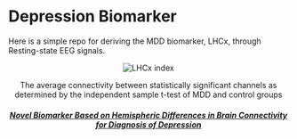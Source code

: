 # Depression Biomarker

Here is a simple repo for deriving the MDD biomarker, LHCx, through Resting-state EEG signals.

<div align=center>

![LHCx index](https://github.com/Junsu0213/Depression_Biomarker/assets/128777619/543e650a-fc7a-423f-90f5-e610d3bf7f99)

The average connectivity between statistically significant channels as determined by the independent sample t-test of MDD and control groups

##### [Novel Biomarker Based on Hemispheric Differences in Brain Connectivity for Diagnosis of Depression](https://ieeexplore.ieee.org/abstract/document/9954764?casa_token=h4JNQwpbwTcAAAAA:xqsk_gMjWYUeT8ewn4leD6UGmjs2CqABEJxZRFV-JrtGdm7ehkpRRiaKkayGUrSF-G8hUlI)

</div>
